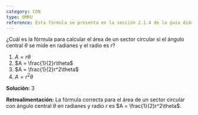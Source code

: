 ```yaml
---
category: CON
type: OMRU
reference: Esta fórmula se presenta en la sección 2.1.4 de la guía didáctica
---
```

¿Cuál es la fórmula para calcular el área de un sector circular si el ángulo central $\theta$ se mide en radianes y el radio es $r$?

1. $A = r\theta$
2. $A = \frac{1}{2}r\theta$
3. $A = \frac{1}{2}r^2\theta$
4. $A = r^2\theta$

**Solución:** 3

**Retroalimentación:** La fórmula correcta para el área de un sector circular con ángulo central $\theta$ en radianes y radio $r$ es $A = \frac{1}{2}r^2\theta$. 
